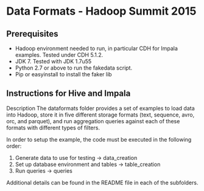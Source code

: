 # Data Formats - Hadoop Summit 2015

## Prerequisites

- Hadoop environment needed to run, in particular CDH for Impala examples. Tested under CDH 5.1.2.
- JDK 7. Tested with JDK 1.7u55
- Python 2.7 or above to run the fakedata script.
- Pip or easyinstall to install the faker lib

## Instructions for Hive and Impala

Description
The dataformats folder provides a set of examples to load data into Hadoop, store it in five different storage formats (text, sequence, avro, orc, and parquet), and run aggregation queries against each of these formats with different types of filters.

In order to setup the example, the code must be executed in the following order:

1. Generate data to use for testing -> data_creation
2. Set up database environment and tables -> table_creation
3. Run queries -> queries

Additional details can be found in the README file in each of the subfolders.

